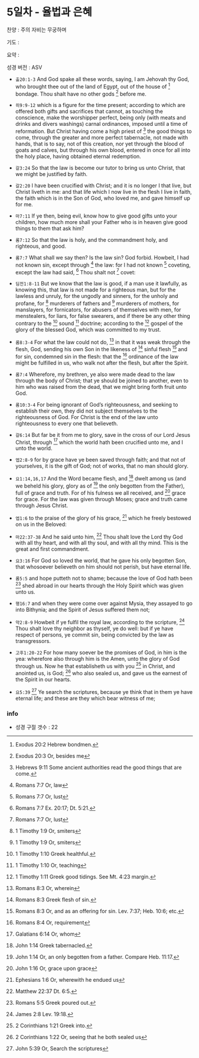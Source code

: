 # 5일차 - 율법과 은혜

찬양 : 주의 자비는 무궁하며

기도 : 

요약 : 

성경 버전 : ASV

- `출20:1-3` And God spake all these words, saying, I am Jehovah thy God, who brought thee out of the land of Egypt, out of the house of [^Exod20:2a] bondage. Thou shalt have no other gods [^Exod20:3a] before me.
[^Exod20:2a]: Exodus 20:2 Hebrew bondmen. 
[^Exod20:3a]: Exodus 20:3 Or, besides me 


- `히9:9-12` which is a figure for the time present; according to which are offered both gifts and sacrifices that cannot, as touching the conscience, make the worshipper perfect, being only (with meats and drinks and divers washings) carnal ordinances, imposed until a time of reformation. But Christ having come a high priest of [^Heb9:11a] the good things to come, through the greater and more perfect tabernacle, not made with hands, that is to say, not of this creation, nor yet through the blood of goats and calves, but through his own blood, entered in once for all into the holy place, having obtained eternal redemption.
[^Heb9:11a]: Hebrews 9:11 Some ancient authorities read the good things that are come. 


- `갈3:24` So that the law is become our tutor to bring us unto Christ, that we might be justified by faith.

- `갈2:20` I have been crucified with Christ; and it is no longer I that live, but Christ liveth in me: and that life which I now live in the flesh I live in faith, the faith which is in the Son of God, who loved me, and gave himself up for me.

- `마7:11` If ye then, being evil, know how to give good gifts unto your children, how much more shall your Father who is in heaven give good things to them that ask him?

- `롬7:12` So that the law is holy, and the commandment holy, and righteous, and good.

- `롬7:7` What shall we say then? Is the law sin? God forbid. Howbeit, I had not known sin, except through [^Rom7:7a] the law: for I had not known [^Rom7:7b] coveting, except the law had said, [^Rom7:7c] Thou shalt not [^Rom7:7d] covet:
[^Rom7:7a]: Romans 7:7 Or, law 
[^Rom7:7b]: Romans 7:7 Or, lust 
[^Rom7:7c]: Romans 7:7 Ex. 20:17; Dt. 5:21. 
[^Rom7:7d]: Romans 7:7 Or, lust 


- `딤전1:8-11` But we know that the law is good, if a man use it lawfully, as knowing this, that law is not made for a righteous man, but for the lawless and unruly, for the ungodly and sinners, for the unholy and profane, for [^1Tim1:9a] murderers of fathers and [^1Tim1:9b] murderers of mothers, for manslayers, for fornicators, for abusers of themselves with men, for menstealers, for liars, for false swearers, and if there be any other thing contrary to the [^1Tim1:10a] sound [^1Tim1:10b] doctrine; according to the [^1Tim1:11a] gospel of the glory of the blessed God, which was committed to my trust.
[^1Tim1:9a]: 1 Timothy 1:9 Or, smiters 
[^1Tim1:9b]: 1 Timothy 1:9 Or, smiters 
[^1Tim1:10a]: 1 Timothy 1:10 Greek healthful. 
[^1Tim1:10b]: 1 Timothy 1:10 Or, teaching 
[^1Tim1:11a]: 1 Timothy 1:11 Greek good tidings. See Mt. 4:23 margin. 


- `롬8:3-4` For what the law could not do, [^Rom8:3a] in that it was weak through the flesh, God, sending his own Son in the likeness of [^Rom8:3b] sinful flesh [^Rom8:3c] and for sin, condemned sin in the flesh: that the [^Rom8:4a] ordinance of the law might be fulfilled in us, who walk not after the flesh, but after the Spirit.
[^Rom8:3a]: Romans 8:3 Or, wherein 
[^Rom8:3b]: Romans 8:3 Greek flesh of sin. 
[^Rom8:3c]: Romans 8:3 Or, and as an offering for sin. Lev. 7:37; Heb. 10:6; etc. 
[^Rom8:4a]: Romans 8:4 Or, requirement 


- `롬7:4` Wherefore, my brethren, ye also were made dead to the law through the body of Christ; that ye should be joined to another, even to him who was raised from the dead, that we might bring forth fruit unto God.

- `롬10:3-4` For being ignorant of God’s righteousness, and seeking to establish their own, they did not subject themselves to the righteousness of God. For Christ is the end of the law unto righteousness to every one that believeth.

- `갈6:14` But far be it from me to glory, save in the cross of our Lord Jesus Christ, through [^Gal6:14a] which the world hath been crucified unto me, and I unto the world.
[^Gal6:14a]: Galatians 6:14 Or, whom 


- `엡2:8-9` for by grace have ye been saved through faith; and that not of yourselves, it is the gift of God; not of works, that no man should glory.

- `요1:14,16,17` And the Word became flesh, and [^John1:14a] dwelt among us (and we beheld his glory, glory as of [^John1:14b] the only begotten from the Father), full of grace and truth. For of his fulness we all received, and [^John1:16a] grace for grace. For the law was given through Moses; grace and truth came through Jesus Christ.
[^John1:14a]: John 1:14 Greek tabernacled. 
[^John1:14b]: John 1:14 Or, an only begotten from a father. Compare Heb. 11:17. 
[^John1:16a]: John 1:16 Or, grace upon grace 


- `엡1:6` to the praise of the glory of his grace, [^Eph1:6a] which he freely bestowed on us in the Beloved:
[^Eph1:6a]: Ephesians 1:6 Or, wherewith he endued us 


- `마22:37-38` And he said unto him, [^Matt22:37a] Thou shalt love the Lord thy God with all thy heart, and with all thy soul, and with all thy mind. This is the great and first commandment.
[^Matt22:37a]: Matthew 22:37 Dt. 6:5. 


- `요3:16` For God so loved the world, that he gave his only begotten Son, that whosoever believeth on him should not perish, but have eternal life.

- `롬5:5` and hope putteth not to shame; because the love of God hath been [^Rom5:5a] shed abroad in our hearts through the Holy Spirit which was given unto us.
[^Rom5:5a]: Romans 5:5 Greek poured out. 


- `행16:7` and when they were come over against Mysia, they assayed to go into Bithynia; and the Spirit of Jesus suffered them not;

- `약2:8-9` Howbeit if ye fulfil the royal law, according to the scripture, [^Jas2:8a] Thou shalt love thy neighbor as thyself, ye do well: but if ye have respect of persons, ye commit sin, being convicted by the law as transgressors.
[^Jas2:8a]: James 2:8 Lev. 19:18. 


- `고후1:20-22` For how many soever be the promises of God, in him is the yea: wherefore also through him is the Amen, unto the glory of God through us. Now he that establisheth us with you [^2Cor1:21a] in Christ, and anointed us, is God; [^2Cor1:22a] who also sealed us, and gave us the earnest of the Spirit in our hearts.
[^2Cor1:21a]: 2 Corinthians 1:21 Greek into. 
[^2Cor1:22a]: 2 Corinthians 1:22 Or, seeing that he both sealed us 


- `요5:39` [^John5:39a] Ye search the scriptures, because ye think that in them ye have eternal life; and these are they which bear witness of me;
[^John5:39a]: John 5:39 Or, Search the scriptures 


### info

- 성경 구절 갯수 : 22